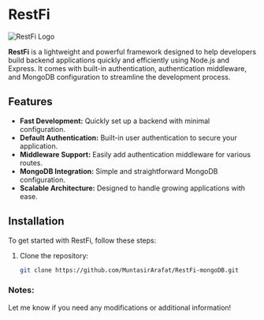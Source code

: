# RestFi

![RestFi Logo](path/to/logo.png) <!-- Update with your logo's path -->

**RestFi** is a lightweight and powerful framework designed to help developers build backend applications quickly and efficiently using Node.js and Express. It comes with built-in authentication, authentication middleware, and MongoDB configuration to streamline the development process.

## Features

- **Fast Development:** Quickly set up a backend with minimal configuration.
- **Default Authentication:** Built-in user authentication to secure your application.
- **Middleware Support:** Easily add authentication middleware for various routes.
- **MongoDB Integration:** Simple and straightforward MongoDB configuration.
- **Scalable Architecture:** Designed to handle growing applications with ease.

## Installation

To get started with RestFi, follow these steps:

1. Clone the repository:

   ```bash
   git clone https://github.com/MuntasirArafat/RestFi-mongoDB.git
   ```

### Notes:

Let me know if you need any modifications or additional information!
